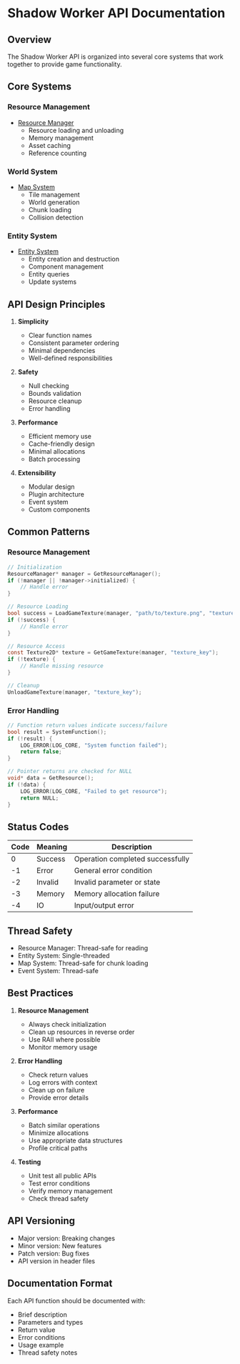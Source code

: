 # Shadow Worker API Documentation

## Overview

The Shadow Worker API is organized into several core systems that work together to provide game functionality.

## Core Systems

### Resource Management
- [Resource Manager](resource_manager.md)
  - Resource loading and unloading
  - Memory management
  - Asset caching
  - Reference counting

### World System
- [Map System](map_system.md)
  - Tile management
  - World generation
  - Chunk loading
  - Collision detection

### Entity System
- [Entity System](entity_system.md)
  - Entity creation and destruction
  - Component management
  - Entity queries
  - Update systems

## API Design Principles

1. **Simplicity**
   - Clear function names
   - Consistent parameter ordering
   - Minimal dependencies
   - Well-defined responsibilities

2. **Safety**
   - Null checking
   - Bounds validation
   - Resource cleanup
   - Error handling

3. **Performance**
   - Efficient memory use
   - Cache-friendly design
   - Minimal allocations
   - Batch processing

4. **Extensibility**
   - Modular design
   - Plugin architecture
   - Event system
   - Custom components

## Common Patterns

### Resource Management
```c
// Initialization
ResourceManager* manager = GetResourceManager();
if (!manager || !manager->initialized) {
    // Handle error
}

// Resource Loading
bool success = LoadGameTexture(manager, "path/to/texture.png", "texture_key");
if (!success) {
    // Handle error
}

// Resource Access
const Texture2D* texture = GetGameTexture(manager, "texture_key");
if (!texture) {
    // Handle missing resource
}

// Cleanup
UnloadGameTexture(manager, "texture_key");
```

### Error Handling
```c
// Function return values indicate success/failure
bool result = SystemFunction();
if (!result) {
    LOG_ERROR(LOG_CORE, "System function failed");
    return false;
}

// Pointer returns are checked for NULL
void* data = GetResource();
if (!data) {
    LOG_ERROR(LOG_CORE, "Failed to get resource");
    return NULL;
}
```

## Status Codes

| Code | Meaning | Description |
|------|---------|-------------|
| 0    | Success | Operation completed successfully |
| -1   | Error   | General error condition |
| -2   | Invalid | Invalid parameter or state |
| -3   | Memory  | Memory allocation failure |
| -4   | IO      | Input/output error |

## Thread Safety

- Resource Manager: Thread-safe for reading
- Entity System: Single-threaded
- Map System: Thread-safe for chunk loading
- Event System: Thread-safe

## Best Practices

1. **Resource Management**
   - Always check initialization
   - Clean up resources in reverse order
   - Use RAII where possible
   - Monitor memory usage

2. **Error Handling**
   - Check return values
   - Log errors with context
   - Clean up on failure
   - Provide error details

3. **Performance**
   - Batch similar operations
   - Minimize allocations
   - Use appropriate data structures
   - Profile critical paths

4. **Testing**
   - Unit test all public APIs
   - Test error conditions
   - Verify memory management
   - Check thread safety

## API Versioning

- Major version: Breaking changes
- Minor version: New features
- Patch version: Bug fixes
- API version in header files

## Documentation Format

Each API function should be documented with:
- Brief description
- Parameters and types
- Return value
- Error conditions
- Usage example
- Thread safety notes 